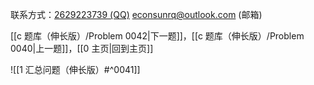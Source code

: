 联系方式：<a href="https://qm.qq.com/q/iA1sKuakak">2629223739 (QQ)</a> <a href="mailto:econsunrq@outlook.com">econsunrq@outlook.com (邮箱)</a>

[[c 题库（伸长版）/Problem 0042|下一题]]，[[c 题库（伸长版）/Problem 0040|上一题]]，[[0 主页|回到主页]]

![[1 汇总问题（伸长版）#^0041]]